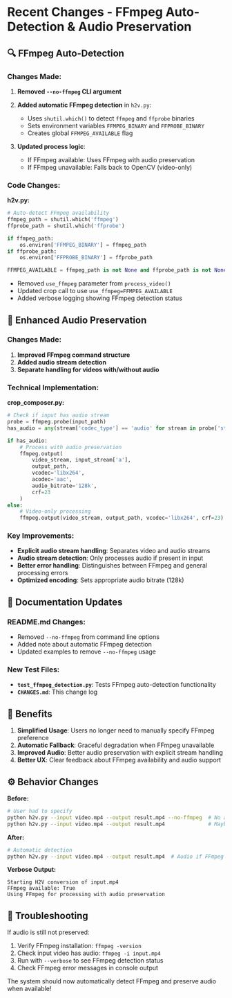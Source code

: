# Recent Changes - FFmpeg Auto-Detection & Audio Preservation

## 🔍 FFmpeg Auto-Detection

### Changes Made:
1. **Removed `--no-ffmpeg` CLI argument**
2. **Added automatic FFmpeg detection** in `h2v.py`:
   - Uses `shutil.which()` to detect `ffmpeg` and `ffprobe` binaries
   - Sets environment variables `FFMPEG_BINARY` and `FFPROBE_BINARY`
   - Creates global `FFMPEG_AVAILABLE` flag

3. **Updated process logic**:
   - If FFmpeg available: Uses FFmpeg with audio preservation
   - If FFmpeg unavailable: Falls back to OpenCV (video-only)

### Code Changes:

**h2v.py:**
```python
# Auto-detect FFmpeg availability
ffmpeg_path = shutil.which('ffmpeg')
ffprobe_path = shutil.which('ffprobe')

if ffmpeg_path:
    os.environ['FFMPEG_BINARY'] = ffmpeg_path
if ffprobe_path:
    os.environ['FFPROBE_BINARY'] = ffprobe_path

FFMPEG_AVAILABLE = ffmpeg_path is not None and ffprobe_path is not None
```

- Removed `use_ffmpeg` parameter from `process_video()`
- Updated crop call to use `use_ffmpeg=FFMPEG_AVAILABLE`
- Added verbose logging showing FFmpeg detection status

## 🎵 Enhanced Audio Preservation

### Changes Made:
1. **Improved FFmpeg command structure**
2. **Added audio stream detection**
3. **Separate handling for videos with/without audio**

### Technical Implementation:

**crop_composer.py:**
```python
# Check if input has audio stream
probe = ffmpeg.probe(input_path)
has_audio = any(stream['codec_type'] == 'audio' for stream in probe['streams'])

if has_audio:
    # Process with audio preservation
    ffmpeg.output(
        video_stream, input_stream['a'],
        output_path,
        vcodec='libx264',
        acodec='aac',
        audio_bitrate='128k',
        crf=23
    )
else:
    # Video-only processing
    ffmpeg.output(video_stream, output_path, vcodec='libx264', crf=23)
```

### Key Improvements:
- **Explicit audio stream handling**: Separates video and audio streams
- **Audio stream detection**: Only processes audio if present in input
- **Better error handling**: Distinguishes between FFmpeg and general processing errors
- **Optimized encoding**: Sets appropriate audio bitrate (128k)

## 📖 Documentation Updates

### README.md Changes:
- Removed `--no-ffmpeg` from command line options
- Added note about automatic FFmpeg detection
- Updated examples to remove `--no-ffmpeg` usage

### New Test Files:
- **`test_ffmpeg_detection.py`**: Tests FFmpeg auto-detection functionality
- **`CHANGES.md`**: This change log

## 🎯 Benefits

1. **Simplified Usage**: Users no longer need to manually specify FFmpeg preference
2. **Automatic Fallback**: Graceful degradation when FFmpeg unavailable
3. **Improved Audio**: Better audio preservation with explicit stream handling
4. **Better UX**: Clear feedback about FFmpeg availability and audio support

## ⚙️ Behavior Changes

**Before:**
```bash
# User had to specify
python h2v.py --input video.mp4 --output result.mp4 --no-ffmpeg  # No audio
python h2v.py --input video.mp4 --output result.mp4              # Maybe audio
```

**After:**
```bash
# Automatic detection
python h2v.py --input video.mp4 --output result.mp4  # Audio if FFmpeg available
```

**Verbose Output:**
```
Starting H2V conversion of input.mp4
FFmpeg available: True
Using FFmpeg for processing with audio preservation
```

## 🔧 Troubleshooting

If audio is still not preserved:
1. Verify FFmpeg installation: `ffmpeg -version`
2. Check input video has audio: `ffmpeg -i input.mp4`
3. Run with `--verbose` to see FFmpeg detection status
4. Check FFmpeg error messages in console output

The system should now automatically detect FFmpeg and preserve audio when available!